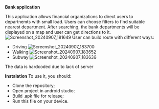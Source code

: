 **Bank application**

This application allows financial organizations to direct users to departnemts with small load.
Users can choose filters to find suitable nearest department. After searching, the bank departments will be displayed on a map and user can get directions to it.
![Screenshot_20240907_181649](https://github.com/user-attachments/assets/7d4b4198-43db-4a85-a68c-e133b680cc7f)
User can build route with different ways: 
- Driving
![Screenshot_20240907_183700](https://github.com/user-attachments/assets/84edde74-1b55-4357-b8ab-803420e5eb0f)
- Walking
![Screenshot_20240907_183652](https://github.com/user-attachments/assets/60c5a2d0-2e73-45e8-94d2-3ba35a63664f)
- Subway
![Screenshot_20240907_183636](https://github.com/user-attachments/assets/2367cb7d-cbe5-43b7-becb-e0b5e891966c)

The data is hardcoded due to lack of server

**Instalation**
To use it, you should:
- Clone the repository;
- Open project in android studio;
- Build .apk file for release;
- Run this file on your device.
